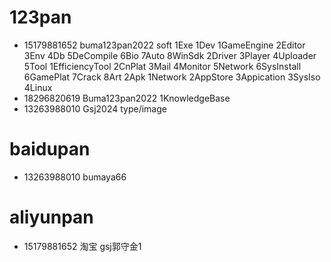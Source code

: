 # 123pan
- 15179881652 buma123pan2022 soft
1Exe
    1Dev
        1GameEngine
        2Editor
        3Env
        4Db
        5DeCompile
        6Bio
        7Auto
        8WinSdk
    2Driver
    3Player
    4Uploader
    5Tool
        1EfficiencyTool
        2CnPlat
        3Mail
        4Monitor
        5Network
        6SysInstall
    6GamePlat
    7Crack
    8Art
2Apk
    1Network
    2AppStore
    3Appication
3SysIso
4Linux
- 18296820619 Buma123pan2022 1KnowledgeBase
- 13263988010 Gsj2024 type/image


# baidupan
- 13263988010 bumaya66

# aliyunpan
- 15179881652
淘宝 gsj郭守金1